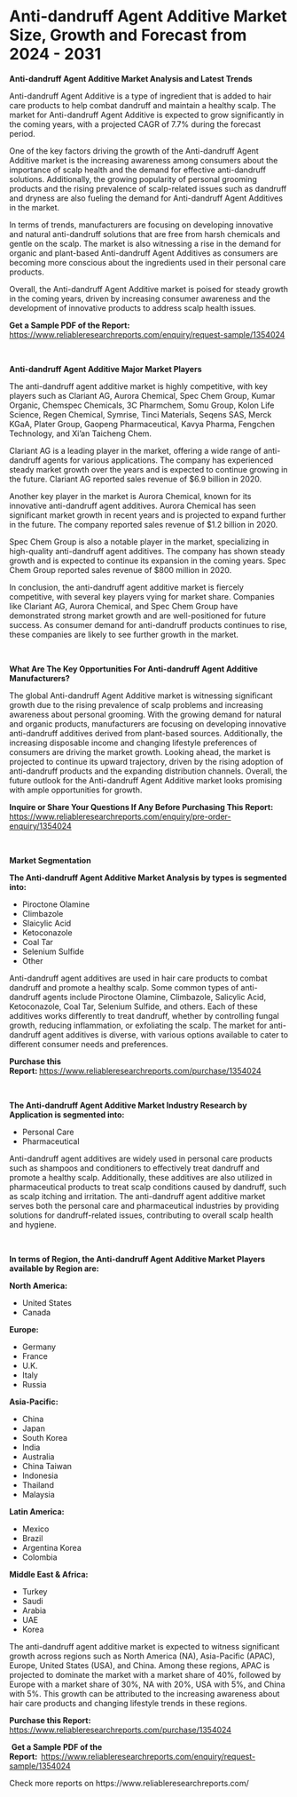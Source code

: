 <p><h1>Anti-dandruff Agent Additive Market Size, Growth and Forecast from 2024 - 2031</h1></p><p><strong>Anti-dandruff Agent Additive Market Analysis and Latest Trends</strong></p>
<p><p>Anti-dandruff Agent Additive is a type of ingredient that is added to hair care products to help combat dandruff and maintain a healthy scalp. The market for Anti-dandruff Agent Additive is expected to grow significantly in the coming years, with a projected CAGR of 7.7% during the forecast period. </p><p>One of the key factors driving the growth of the Anti-dandruff Agent Additive market is the increasing awareness among consumers about the importance of scalp health and the demand for effective anti-dandruff solutions. Additionally, the growing popularity of personal grooming products and the rising prevalence of scalp-related issues such as dandruff and dryness are also fueling the demand for Anti-dandruff Agent Additives in the market.</p><p>In terms of trends, manufacturers are focusing on developing innovative and natural anti-dandruff solutions that are free from harsh chemicals and gentle on the scalp. The market is also witnessing a rise in the demand for organic and plant-based Anti-dandruff Agent Additives as consumers are becoming more conscious about the ingredients used in their personal care products.</p><p>Overall, the Anti-dandruff Agent Additive market is poised for steady growth in the coming years, driven by increasing consumer awareness and the development of innovative products to address scalp health issues.</p></p>
<p><strong>Get a Sample PDF of the Report:&nbsp;</strong> <a href="https://www.reliableresearchreports.com/enquiry/request-sample/1354024">https://www.reliableresearchreports.com/enquiry/request-sample/1354024</a></p>
<p>&nbsp;</p>
<p><strong>Anti-dandruff Agent Additive Major Market Players</strong></p>
<p><p>The anti-dandruff agent additive market is highly competitive, with key players such as Clariant AG, Aurora Chemical, Spec Chem Group, Kumar Organic, Chemspec Chemicals, 3C Pharmchem, Somu Group, Kolon Life Science, Regen Chemical, Symrise, Tinci Materials, Seqens SAS, Merck KGaA, Plater Group, Gaopeng Pharmaceutical, Kavya Pharma, Fengchen Technology, and Xi’an Taicheng Chem.</p><p>Clariant AG is a leading player in the market, offering a wide range of anti-dandruff agents for various applications. The company has experienced steady market growth over the years and is expected to continue growing in the future. Clariant AG reported sales revenue of $6.9 billion in 2020.</p><p>Another key player in the market is Aurora Chemical, known for its innovative anti-dandruff agent additives. Aurora Chemical has seen significant market growth in recent years and is projected to expand further in the future. The company reported sales revenue of $1.2 billion in 2020.</p><p>Spec Chem Group is also a notable player in the market, specializing in high-quality anti-dandruff agent additives. The company has shown steady growth and is expected to continue its expansion in the coming years. Spec Chem Group reported sales revenue of $800 million in 2020.</p><p>In conclusion, the anti-dandruff agent additive market is fiercely competitive, with several key players vying for market share. Companies like Clariant AG, Aurora Chemical, and Spec Chem Group have demonstrated strong market growth and are well-positioned for future success. As consumer demand for anti-dandruff products continues to rise, these companies are likely to see further growth in the market.</p></p>
<p>&nbsp;</p>
<p><strong>What Are The Key Opportunities For Anti-dandruff Agent Additive Manufacturers?</strong></p>
<p><p>The global Anti-dandruff Agent Additive market is witnessing significant growth due to the rising prevalence of scalp problems and increasing awareness about personal grooming. With the growing demand for natural and organic products, manufacturers are focusing on developing innovative anti-dandruff additives derived from plant-based sources. Additionally, the increasing disposable income and changing lifestyle preferences of consumers are driving the market growth. Looking ahead, the market is projected to continue its upward trajectory, driven by the rising adoption of anti-dandruff products and the expanding distribution channels. Overall, the future outlook for the Anti-dandruff Agent Additive market looks promising with ample opportunities for growth.</p></p>
<p><strong>Inquire or Share Your Questions If Any Before Purchasing This Report:</strong> <a href="https://www.reliableresearchreports.com/enquiry/pre-order-enquiry/1354024">https://www.reliableresearchreports.com/enquiry/pre-order-enquiry/1354024</a></p>
<p>&nbsp;</p>
<p><strong>Market Segmentation</strong></p>
<p><strong>The Anti-dandruff Agent Additive Market Analysis by types is segmented into:</strong></p>
<p><ul><li>Piroctone Olamine</li><li>Climbazole</li><li>Slaicylic Acid</li><li>Ketoconazole</li><li>Coal Tar</li><li>Selenium Sulfide</li><li>Other</li></ul></p>
<p><p>Anti-dandruff agent additives are used in hair care products to combat dandruff and promote a healthy scalp. Some common types of anti-dandruff agents include Piroctone Olamine, Climbazole, Salicylic Acid, Ketoconazole, Coal Tar, Selenium Sulfide, and others. Each of these additives works differently to treat dandruff, whether by controlling fungal growth, reducing inflammation, or exfoliating the scalp. The market for anti-dandruff agent additives is diverse, with various options available to cater to different consumer needs and preferences.</p></p>
<p><strong>Purchase this Report:&nbsp;</strong><a href="https://www.reliableresearchreports.com/purchase/1354024">https://www.reliableresearchreports.com/purchase/1354024</a></p>
<p>&nbsp;</p>
<p><strong>The Anti-dandruff Agent Additive Market Industry Research by Application is segmented into:</strong></p>
<p><ul><li>Personal Care</li><li>Pharmaceutical</li></ul></p>
<p><p>Anti-dandruff agent additives are widely used in personal care products such as shampoos and conditioners to effectively treat dandruff and promote a healthy scalp. Additionally, these additives are also utilized in pharmaceutical products to treat scalp conditions caused by dandruff, such as scalp itching and irritation. The anti-dandruff agent additive market serves both the personal care and pharmaceutical industries by providing solutions for dandruff-related issues, contributing to overall scalp health and hygiene.</p></p>
<p>&nbsp;</p>
<p><strong>In terms of Region, the Anti-dandruff Agent Additive Market Players available by Region are:</strong></p>
<p>
    <p> <strong> North America: </strong>
        <ul>
            <li>United States</li>
            <li>Canada</li>
        </ul>
        </p> 
    <p> <strong> Europe: </strong>
        <ul>
            <li>Germany</li>
            <li>France</li>
            <li>U.K.</li>
            <li>Italy</li>
            <li>Russia</li>
        </ul>
        </p> 
    <p> <strong> Asia-Pacific: </strong>
        <ul>
            <li>China</li>
            <li>Japan</li>
            <li>South Korea</li>
            <li>India</li>
            <li>Australia</li>
            <li>China Taiwan</li>
            <li>Indonesia</li>
            <li>Thailand</li>
            <li>Malaysia</li>
        </ul>
        </p> 
    <p> <strong> Latin America: </strong>
        <ul>
            <li>Mexico</li>
            <li>Brazil</li>
            <li>Argentina Korea</li>
            <li>Colombia</li>
        </ul>
        </p> 
    <p> <strong> Middle East & Africa: </strong>
        <ul>
            <li>Turkey</li>
            <li>Saudi</li>
            <li>Arabia</li>
            <li>UAE</li>
            <li>Korea</li>
        </ul>
    </p>
    </p>
<p><p>The anti-dandruff agent additive market is expected to witness significant growth across regions such as North America (NA), Asia-Pacific (APAC), Europe, United States (USA), and China. Among these regions, APAC is projected to dominate the market with a market share of 40%, followed by Europe with a market share of 30%, NA with 20%, USA with 5%, and China with 5%. This growth can be attributed to the increasing awareness about hair care products and changing lifestyle trends in these regions.</p></p>
<p><strong>Purchase this Report: </strong><a href="https://www.reliableresearchreports.com/purchase/1354024">https://www.reliableresearchreports.com/purchase/1354024</a></p>
<p>&nbsp;<strong>Get a Sample PDF of the Report:&nbsp;&nbsp;</strong><a href="https://www.reliableresearchreports.com/enquiry/request-sample/1354024">https://www.reliableresearchreports.com/enquiry/request-sample/1354024</a></p>
<p><strong></strong></p>
<p>Check more reports on https://www.reliableresearchreports.com/</p>